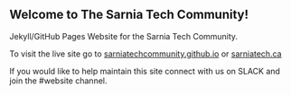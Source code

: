 ## Welcome to The Sarnia Tech Community!

Jekyll/GitHub Pages Website for the Sarnia Tech Community.

To visit the live site go to [sarniatechcommunity.github.io](https://sarniatechcommunity.github.io/) or [sarniatech.ca](http://sarniatech.ca)

If you would like to help maintain this site connect with us on SLACK and join the #website channel.



